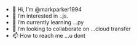 - 👋 Hi, I’m @markparker1994
- 👀 I’m interested in ..js.
- 🌱 I’m currently learning ...py
- 💞️ I’m looking to collaborate on ...cloud transfer
- 📫 How to reach me ...u dont

<!---
markparker1994/markparker1994 is a ✨ special ✨ repository because its `README.md` (this file) appears on your GitHub profile.
You can click the Preview link to take a look at your changes.
--->

